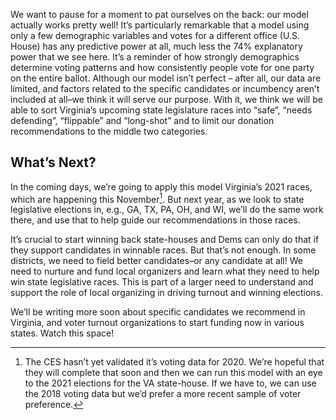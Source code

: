 We want to pause for a moment to pat ourselves on the back:
our model actually works pretty well! It’s particularly
remarkable that a model using only a few demographic variables
and votes for a different office (U.S. House) has any predictive power at all,
much less the 74% explanatory power that we see here.
It’s a reminder
of how strongly demographics determine voting patterns and how consistently people
vote for one party on the entire
ballot. Although our model isn’t perfect – after all, our data are limited,
and factors related to the specific candidates or incumbency aren’t included at all–we think it
will serve our purpose. With it, we think we will be able to sort
Virginia’s upcoming state legislature races into “safe”, “needs defending”, “flippable” and “long-shot” and
to limit our donation recommendations to the middle two categories.

## What’s Next?
In the coming days, we’re going to apply this model Virginia’s 2021 races,
which are happening this November[^CES2020].
But next year, as we look
to state legislative elections in, e.g.,  GA, TX, PA, OH, and WI, we’ll do the same work there,
and use that to help guide our recommendations in those races.

It’s crucial to start winning back state-houses and Dems can only do that if they support candidates in winnable races.
But that’s not enough.  In some districts, we need to field better candidates–or any candidate at all!  We need to
nurture and fund local organizers and learn what they need to help win state legislative races. This is part
of a larger need to understand and support the role of local organizing in driving turnout and winning elections.

We’ll be writing more soon about specific candidates we recommend in Virginia,
and voter turnout organizations to start funding now in various states. Watch this space!

[^CES2020]: The CES hasn’t yet validated it’s voting data for 2020.  We’re hopeful that they will complete that soon and then
we can run this model with an eye to the 2021 elections for the VA state-house.  If we have to, we can use the 2018 voting
data but we’d prefer a more recent sample of voter preference.
